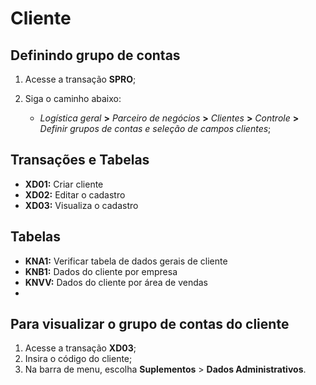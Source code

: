 # Cliente

## Definindo grupo de contas

1. Acesse a transação **SPRO**;
2. Siga o caminho abaixo:

    - *Logística geral* **>** *Parceiro de negócios* **>** *Clientes* **>** *Controle* **>** *Definir grupos de contas e seleção de campos clientes*;



## Transações e Tabelas

- **XD01:** Criar cliente
- **XD02:** Editar o cadastro 
- **XD03:** Visualiza o cadastro 
 
## Tabelas

- **KNA1:** Verificar tabela de dados gerais de cliente
- **KNB1:** Dados do cliente por empresa
- **KNVV:** Dados do cliente por área de vendas
- 
## Para visualizar o grupo de contas do cliente

1. Acesse a transação **XD03**;
2. Insira o código do cliente;
3. Na barra de menu, escolha **Suplementos** > **Dados Administrativos**.

